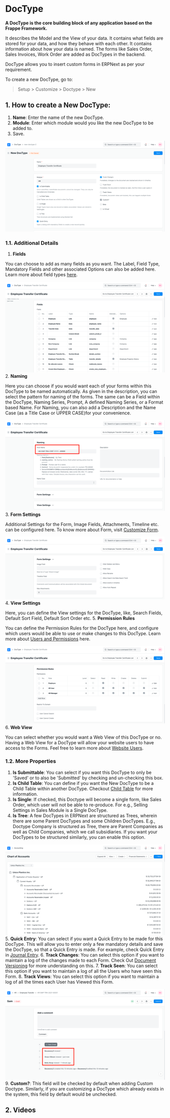 
# DocType



**A DocType is the core building block of any application based on the Frappe Framework.**


It describes the Model and the View of your data. It contains what fields are stored for your data, and how they behave with each other. It contains information about how your data is named. The forms like Sales Order, Sales Invoices, Work Order are added as DocTypes in the backend.


DocType allows you to insert custom forms in ERPNext as per your requirement.


To create a new DocType, go to:


> Setup > Customize > Doctype > New


## 1. How to create a New DocType:


1. **Name**: Enter the name of the new DocType.
2. **Module**: Enter which module would you like the new DocType to be added to.
3. Save.


![Custom DocType](/files/doctype-employee-transfer.png)


### 1.1. Additional Details


1. **Fields**


You can choose to add as many fields as you want. The Label, Field Type, Mandatory Fields and other associated Options can also be added here. Learn more about field types [here](/docs/en/customize-erpnext/articles/field-types.html).


![Fields in Custom DocType](/files/doctype-employee-transfer-fields.png)
2. **Naming**


Here you can choose if you would want each of your forms within this DocType to be named automatically. As given in the description, you can select the pattern for naming of the forms. The same can be a Field within the DocType, Naming Series, Prompt, A defined Naming Series, or a Format based Name. For Naming, you can also add a Description and the Name Case (as a Title Case or UPPER CASE)for your convenience.


![Naming Custom DocType](/files/doctype-employee-transfer-naming.png)
3. **Form Settings**


Additional Settings for the Form, Image Fields, Attachments, Timeline etc. can be configured here. To know more about Form, visit [Customize Form](/docs/en/customize-erpnext/customize-form).


![Custom DocType Form Settings](/files/doctype-employee-transfer-form-settings.png)
4. **View Settings**


Here, you can define the View settings for the DocType, like, Search Fields, Default Sort Field, Default Sort Order etc.
5. **Permission Rules**


You can define the Permission Rules for the DocType here, and configure which users would be able to use or make changes to this DocType. Learn more about [Users and Permissions](/docs/en/setting-up/users-and-permissions) here.


![Custom DocType Permissions](/files/doctype-employee-transfer-permissions.png)
6. **Web View**


You can select whether you would want a Web View of this DocType or no. Having a Web View for a DocType will allow your website users to have access to the Forms. Feel free to learn more about [Website Users](/docs/en/setting-up/articles/difference-between-system-user-and-website-user).


### 1.2. More Properties


1. **Is Submittable**: You can select if you want this DocType to only be 'Saved' or to also be 'Submitted' by checking and un-checking this box.
2. **Is Child Table**: You can define if you want the New DocType to be a Child Table within another DocType. Checkout [Child Table](/docs/en/customize-erpnext/articles/customizing-data-visibility-in-child-table) for more information.
3. **Is Single**: If checked, this Doctype will become a single form, like Sales Order, which user will
not be able to re-produce. For e.g., Selling Settings in Sales Module is a Single DocType.
4. **Is Tree**: A few DocTypes in ERPNext are structured as Trees, wherein there are some Parent DocTypes and some Children DocTypes. E.g., Doctype Company is structured as Tree, there are Parent Companies as well as Child Companies, which we call subsidiaries. If you want your DocTypes to be structured similarly, you can enable this option.


![DocType Tree View](/files/doctype-treeview.png)
5. **Quick Entry**: You can select if you want a Quick Entry to be made for this DocType. This will allow you to enter only a few mandatory details and save the DocType, so that a Quick Entry is made. For example, check Quick Entry in [Journal Entry](/docs/en/accounts/journal-entry#11-quick-entry).
6. **Track Changes**: You can select this option if you want to maintain a log of the changes made to each Form. Check Out [Document Versioning](/docs/en/using-erpnext/document-versioning) for more understanding on this.
7. **Track Seen**: You can select this option if you want to maintain a log of all the Users who have seen this Form.
8. **Track Views**: You can select this option if you want to maintain a log of all the times each User has Viewed this Form.


![DocType Tree View](/files/doctype-track-views.png)
9. **Custom?**: This field will be checked by default when adding Custom Doctype. Similarly, if you are customizing a DocType which already exists in the system, this field by default would be unchecked.


## 2. Videos







